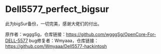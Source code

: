 # Dell5577_perfect_bigsur

此为bigSur备份，一切完美，感谢大佬们的付出。

原作者：wgggSg，仓库链接：https://github.com/wgggSg/OpenCore-For-DELL-5577
bug修复者：Wmyaaa，仓库链接：https://github.com/Wmyaaa/Dell5577-hackintosh
